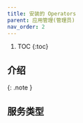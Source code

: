```yaml
---
title: 安装的 Operators
parent: 应用管理(管理员)
nav_order: 2
---
```


1. TOC
{:toc}

## 介绍

{: .note }

## 服务类型

